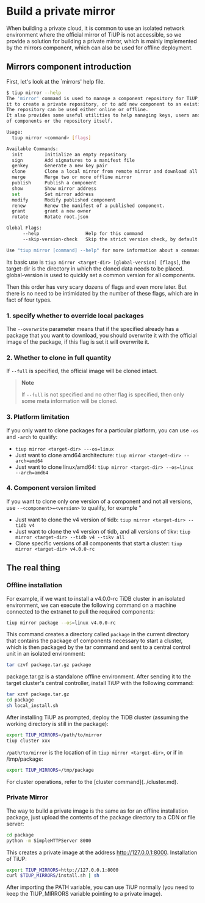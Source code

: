 # Build a private mirror

When building a private cloud, it is common to use an isolated network environment where the official mirror of TiUP is not accessible, so we provide a solution for building a private mirror, which is mainly implemented by the mirrors component, which can also be used for offline deployment.

## Mirrors component introduction

First, let's look at the `mirrors' help file.

```bash
$ tiup mirror --help
The 'mirror' command is used to manage a component repository for TiUP, you can use
it to create a private repository, or to add new component to an existing repository.
The repository can be used either online or offline.
It also provides some useful utilities to help managing keys, users and versions
of components or the repository itself.

Usage:
  tiup mirror <command> [flags]

Available Commands:
  init        Initialize an empty repository
  sign        Add signatures to a manifest file
  genkey      Generate a new key pair
  clone       Clone a local mirror from remote mirror and download all selected components
  merge       Merge two or more offline mirror
  publish     Publish a component
  show        Show mirror address
  set         Set mirror address
  modify      Modify published component
  renew       Renew the manifest of a published component.
  grant       grant a new owner
  rotate      Rotate root.json

Global Flags:
      --help                 Help for this command
      --skip-version-check   Skip the strict version check, by default a version must be a valid SemVer string

Use "tiup mirror [command] --help" for more information about a command.
```

Its basic use is `tiup mirror <target-dir> [global-version] [flags]`, the target-dir is the directory in which the cloned data needs to be placed. global-version is used to quickly set a common version for all components.

Then this order has very scary dozens of flags and even more later. But there is no need to be intimidated by the number of these flags, which are in fact of four types.

### 1. specify whether to override local packages

The `--overwrite` parameter means that if the specified <target-dir> already has a package that you want to download, you should overwrite it with the official image of the package, if this flag is set it will overwrite it.

### 2. Whether to clone in full quantity

If `--full` is specified, the official image will be cloned intact.

> **Note**
>
> If `--full` is not specified and no other flag is specified, then only some meta information will be cloned.

### 3. Platform limitation

If you only want to clone packages for a particular platform, you can use `-os` and `-arch` to qualify:
- `tiup mirror <target-dir> ---os=linux`
- Just want to clone amd64 architecture: `tiup mirror <target-dir> --arch=amd64`
- Just want to clone linux/amd64: `tiup mirror <target-dir> --os=linux --arch=amd64`

### 4. Component version limited

If you want to clone only one version of a component and not all versions, use `--<component>=<version>` to qualify, for example "
- Just want to clone the v4 version of tidb: `tiup mirror <target-dir> --tidb v4`
- Just want to clone the v4 version of tidb, and all versions of tikv: `tiup mirror <target-dir> --tidb v4 --tikv all` 
- Clone specific versions of all components that start a cluster: `tiup mirror <target-dir> v4.0.0-rc`

## The real thing

### Offline installation

For example, if we want to install a v4.0.0-rc TiDB cluster in an isolated environment, we can execute the following command on a machine connected to the extranet to pull the required components:

```bash
tiup mirror package --os=linux v4.0.0-rc
```

This command creates a directory called `package` in the current directory that contains the package of components necessary to start a cluster, which is then packaged by the tar command and sent to a central control unit in an isolated environment:

```bash
tar czvf package.tar.gz package
```

package.tar.gz is a standalone offline environment. After sending it to the target cluster's central controller, install TiUP with the following command:

```bash
tar xzvf package.tar.gz
cd package
sh local_install.sh
```

After installing TiUP as prompted, deploy the TiDB cluster (assuming the working directory is still in the package):

```bash
export TIUP_MIRRORS=/path/to/mirror
tiup cluster xxx
```

`/path/to/mirror` is the location of <target-dir> in `tiup mirror <target-dir>`, or if in /tmp/package:
```bash
export TIUP_MIRRORS=/tmp/package
```

For cluster operations, refer to the [cluster command](. /cluster.md).

### Private Mirror

The way to build a private image is the same as for an offline installation package, just upload the contents of the package directory to a CDN or file server:

```bash
cd package
python -m SimpleHTTPServer 8000
```

This creates a private image at the address http://127.0.0.1:8000. Installation of TiUP:

```bash
export TIUP_MIRRORS=http://127.0.0.1:8000
curl $TIUP_MIRRORS/install.sh | sh
```

After importing the PATH variable, you can use TiUP normally (you need to keep the TIUP_MIRRORS variable pointing to a private image).

